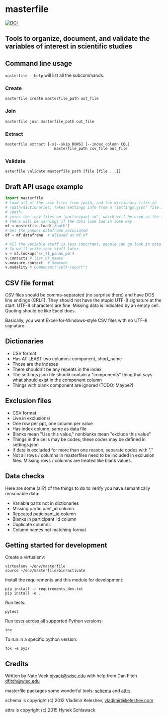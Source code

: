 # masterfile

[![DOI](https://zenodo.org/badge/970625.svg)](https://zenodo.org/badge/latestdoi/970625)

## Tools to organize, document, and validate the variables of interest in scientific studies

## Command line usage

`masterfile --help` will list all the subcommands.

### Create

    masterfile create masterfile_path out_file

### Join

    masterfile join masterfile_path out_file

### Extract

    masterfile extract [-s|--skip ROWS] [--index_column COL]
                          masterfile_path csv_file out_file

### Validate

    asterfile validate masterfile_path [file [file ...]]


## Draft API usage example

```python
import masterfile
# Load all of the .csv files from /path, and the dictionary files in
# /path/dictionaries. Takes settings info from a 'settings.json' file in
# /path.
# joins the .csv files on 'participant_id', which will be used as the index
# There will be warnings if the data look bad in some way
mf = masterfile.load('/path')
# Get the pandas dataframe associated
df = mf.dataframe  # aliased as mf.df

# All the variable stuff is less important, people can go look in data dicts
# So we'll write that stuff later.
v = mf.lookup('sr_t1_panas_pa')
v.contacts # list_of_names
v.measure.contact  # Someone
v.modality # Component("self-report")
```

## CSV file format

CSV files should be comma-separated (no surprise there) and have DOS line endings (CRLF). They should not have the stupid UTF-8 signature at the start. UTF-8 characters are fine. Missing data is indicated by an empty cell. Quoting should be like Excel does.

Basically, you want Excel-for-Windows-style CSV files with no UTF-8 signature.

## Dictionaries

* CSV format
* Has AT LEAST two columns: component, short_name
* Those are the indexes
* There shouldn't be any repeats in the index
* The settings.json file should contain a "components" thing that says what should exist in the component column
* Things with blank component are ignored (TODO: Maybe?)


## Exclusion files

* CSV format
* Live in exclusions/
* One row per ppt, one column per value
* Has index column, same as data file
* Blanks mean "Use this value," nonblanks mean "exclude this value"
* Things in the cells may be codes; these codes may be defined in settings.json
* If data is excluded for more than one reason, separate codes with ","
* Not all rows / columns in masterfiles need to be included in exclusion files. Missing rows / columns are treated like blank values.


## Data checks

Here are some (all?) of the things to do to verify you have semantically reasonable data:

* Variable parts not in dictionaries
* Missing participant_id column
* Repeated paticipant_id column
* Blanks in participant_id column
* Duplicate columns
* Column names not matching format

## Getting started for development

Create a virtualenv:

    virtualenv ~/env/masterfile
    source ~/env/masterfile/bin/activate

Install the requirements and this module for development:

    pip install -r requirements_dev.txt
    pip install -e .

Run tests:

    pytest

Run tests across all supported Python versions:

    tox

To run in a specific python version:

    tox -e py37

## Credits

Written by Nate Vack <njvack@wisc.edu> with help from Dan Fitch <dfitch@wisc.edu>

masterfile packages some wonderful tools: [schema](https://github.com/halst/schema) and [attrs](https://github.com/python-attrs/attrs).

schema is copyright (c) 2012 Vladimir Keleshev, vladimir@keleshev.com

attrs is copyright (c) 2015 Hynek Schlawack
